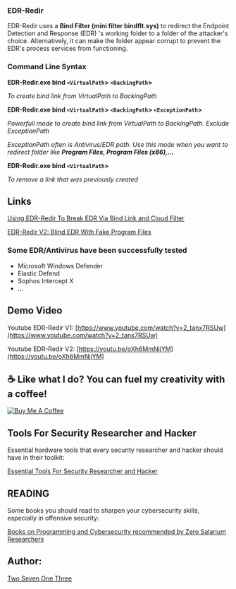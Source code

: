 ### EDR-Redir

EDR-Redir uses a **Bind Filter (mini filter bindflt.sys)** to redirect the Endpoint Detection and Response (EDR) 's working folder to a folder of the attacker's choice.
Alternatively, it can make the folder appear corrupt to prevent the EDR's process services from functioning.

### Command Line Syntax

**EDR-Redir.exe bind `<VirtualPath`> `<BackingPath`>**

_To create bind link from VirtualPath to BackingPath_

**EDR-Redir.exe bind `<VirtualPath`> `<BackingPath`> `<ExceptionPath`>**

_Powerfull mode to create bind link from VirtualPath to BackingPath. Exclude ExceptionPath_

_ExceptionPath often is Antivirus/EDR path. Use this mode when you want to redirect folder like **Program Files, Program Files (x86),...**_

**EDR-Redir.exe bind `<VirtualPath`>**

_To remove a link that was previously created_


## Links

[Using EDR-Redir To Break EDR Via Bind Link and Cloud Filter](https://www.zerosalarium.com/2025/10/DR-Redir-Break-EDR-Via-BindLink-Cloud-Filter.html)

[EDR-Redir V2: Blind EDR With Fake Program Files](https://www.zerosalarium.com/2025/11/EDR-Redir-V2-Blind-EDR-With-Fake-Program-Files.html)

### Some EDR/Antivirus have been successfully tested

- Microsoft Windows Defender
- Elastic Defend
- Sophos Intercept X
- ...

## Demo Video

Youtube EDR-Redir V1: [https://www.youtube.com/watch?v=2_tanx7RSUw](https://www.youtube.com/watch?v=2_tanx7RSUw)

Youtube EDR-Redir V2: [https://youtu.be/oXh6MmNjjYM](https://youtu.be/oXh6MmNjjYM)

## ☕ Like what I do? You can fuel my creativity with a coffee!

[![Buy Me A Coffee](https://www.buymeacoffee.com/assets/img/custom_images/orange_img.png)](https://buymeacoffee.com/twosevenonethree)

## Tools For Security Researcher and Hacker

Essential hardware tools that every security researcher and hacker should have in their toolkit:

[Essential Tools For Security Researcher and Hacker](https://www.zerosalarium.com/p/essential-tools-for-security-researcher.html)

## READING

Some books you should read to sharpen your cybersecurity skills, especially in offensive security:

[Books on Programming and Cybersecurity recommended by Zero Salarium Researchers](https://www.zerosalarium.com/2025/10/books-on-programming-and-cybersecurity-recommended.html)

## Author:

[Two Seven One Three](https://x.com/TwoSevenOneT)
